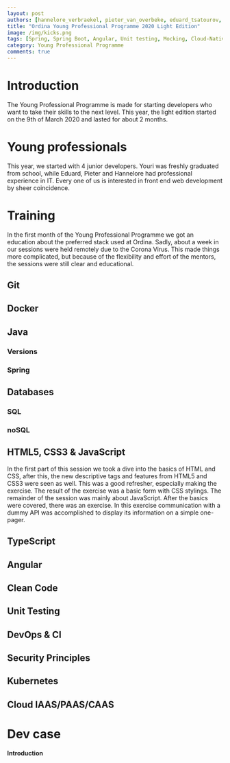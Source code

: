 ```yaml
---
layout: post
authors: [hannelore_verbraekel, pieter_van_overbeke, eduard_tsatourov, youri_vermeir]
title: "Ordina Young Professional Programme 2020 Light Edition"
image: /img/kicks.png
tags: [Spring, Spring Boot, Angular, Unit testing, Mocking, Cloud-Native, Git, DevOps, Docker, TypeScript, Kickstarter, Young Professional Program, Security]
category: Young Professional Programme
comments: true
---
```


# Introduction
The Young Professional Programme is made for starting developers who want to take their skills to the next level. This year, the light edition started on the 9th of March 2020 and lasted for about 2 months. 

# Young professionals
This year, we started with 4 junior developers. Youri was freshly graduated from school, while Eduard, Pieter and Hannelore had professional experience in IT.
Every one of us is interested in front end web development by sheer coincidence.

# Training
In the first month of the Young Professional Programme we got an education about the preferred stack used at Ordina. Sadly, about a week in our sessions were held remotely due to the Corona Virus. This made things more complicated, but because of the flexibility and effort of the mentors, the sessions were still clear and educational. 

## Git

## Docker

## Java
### Versions
### Spring

## Databases
### SQL
### noSQL

##  HTML5, CSS3 & JavaScript
In the first part of this session we took a dive into the basics of HTML and CSS, after this, the new descriptive tags and features from HTML5 and CSS3 were seen as well. This was a good refresher, especially making the exercise. The result of the exercise was a basic form with CSS stylings.
The remainder of the session was mainly about JavaScript. After the basics were covered, there was an exercise. In this exercise communication with a dummy API was accomplished to display its information on a simple one-pager.

## TypeScript

## Angular

## Clean Code

## Unit Testing

## DevOps & CI

## Security Principles

## Kubernetes

## Cloud IAAS/PAAS/CAAS

# Dev case
**Introduction**
